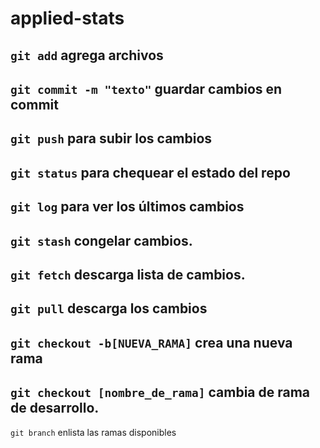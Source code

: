 # applied-stats
`git add`
agrega archivos
---
`git commit -m "texto"`
guardar cambios en commit 
---
`git push`
para subir los cambios
---
`git status`
para chequear el estado del repo
---
`git log`
para ver los últimos cambios
---
`git stash`
congelar cambios. 
---
`git fetch`
descarga lista de cambios.
---
`git pull`
descarga los cambios
---
`git checkout -b[NUEVA_RAMA]`
crea una nueva rama
---
`git checkout [nombre_de_rama]`
cambia de rama de desarrollo.
---
`git branch`
enlista las ramas disponibles
